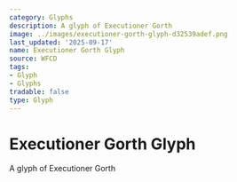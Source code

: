 ```yaml
---
category: Glyphs
description: A glyph of Executioner Gorth
image: ../images/executioner-gorth-glyph-d32539adef.png
last_updated: '2025-09-17'
name: Executioner Gorth Glyph
source: WFCD
tags:
- Glyph
- Glyphs
tradable: false
type: Glyph
---
```


# Executioner Gorth Glyph

A glyph of Executioner Gorth

